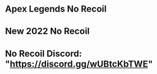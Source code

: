 # Apex Legends No Recoil
 


# New 2022 No Recoil

# No Recoil Discord: "https://discord.gg/wUBtcKbTWE"
